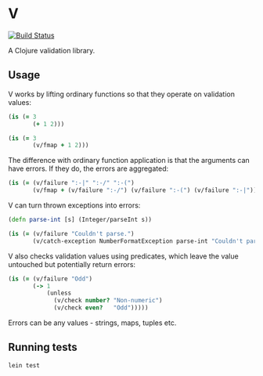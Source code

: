 # V

[![Build Status](https://travis-ci.org/ctford/V.png)](https://travis-ci.org/ctford/V)

A Clojure validation library.

## Usage

V works by lifting ordinary functions so that they operate on validation values:

```clojure
(is (= 3
       (+ 1 2)))

(is (= 3
       (v/fmap + 1 2)))
```

The difference with ordinary function application is that the arguments can have errors. If they do, the errors are aggregated:

```clojure
(is (= (v/failure ":-|" ":-/" ":-(")
       (v/fmap + (v/failure ":-/") (v/failure ":-(") (v/failure ":-|"))))))
```

V can turn thrown exceptions into errors:

```clojure
(defn parse-int [s] (Integer/parseInt s))

(is (= (v/failure "Couldn't parse.")
       (v/catch-exception NumberFormatException parse-int "Couldn't parse." "foo")))
```

V also checks validation values using predicates, which leave the value untouched but potentially return errors:

```clojure
(is (= (v/failure "Odd")
       (-> 1
           (unless
             (v/check number? "Non-numeric")
             (v/check even?   "Odd")))))
```

Errors can be any values - strings, maps, tuples etc.

## Running tests

    lein test
